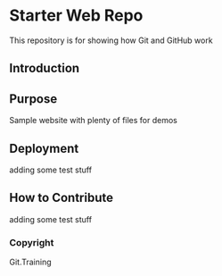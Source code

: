 # Starter Web Repo


This repository is for showing how Git and GitHub work

## Introduction

## Purpose

Sample website with plenty of files for demos
## Deployment

adding some test stuff

## How to Contribute

adding some test stuff

### Copyright
Git.Training 
